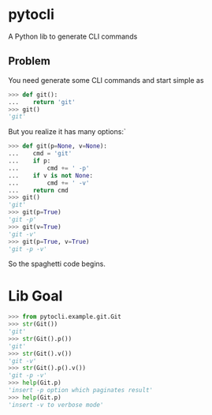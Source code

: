 # pytocli

A Python lib to generate CLI commands
 
## Problem

You need generate some CLI commands and start simple as
```python
>>> def git():
...    return 'git'
>>> git()
'git'
```
But you realize it has many options:`

```python
>>> def git(p=None, v=None):
...    cmd = 'git' 
...    if p:
...        cmd += ' -p'
...    if v is not None:
...        cmd += ' -v'
...    return cmd
>>> git()
'git'
>>> git(p=True)
'git -p'
>>> git(v=True)
'git -v'
>>> git(p=True, v=True)
'git -p -v'
```
So the spaghetti code begins.

# Lib Goal

```python
>>> from pytocli.example.git.Git
>>> str(Git())
'git'
>>> str(Git().p())
'git'
>>> str(Git().v())
'git -v'
>>> str(Git().p().v())
'git -p -v'
>>> help(Git.p)
'insert -p option which paginates result'
>>> help(Git.p)
'insert -v to verbose mode'
```
